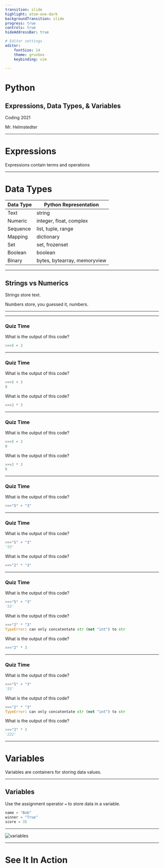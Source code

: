 ```yaml
---
transition: slide
highlight: atom-one-dark
backgroundTransition: slide
progress: true
controls: true
hideAddressBar: true

# Editor settings
editor:
    fontSize: 14
    theme: gruvbox
    keybinding: vim
    
---
```


<style>
@import url('https://fonts.googleapis.com/css2?family=Source+Code+Pro&display=swap');
.slide { color:#116466; background: #282c34;}
.slide h1{ color: #c678dd; font-family: 'Source Code Pro'; }
.slide h2{ color: #a9a1e1; font-family: 'Source Code Pro'; }
.slide h3{ color: #c678dd; font-family: 'Source Code Pro'; }
.reveal p { color: #98be65; font-family: 'Source Code Pro';}
.reveal li{ color: #51afef; font-family: 'Source Code Pro';}
.reveal a { color: #89b08c; font-family: 'Source Code Pro';}
.reveal th { color: #ECBE7B; font-family: 'Source Code Pro';}
.reveal tr { color: #51afef; font-family: 'Source Code Pro'; font-size: 90%; }
.reveal .controls { color: #0a97b0; }
.reveal .progress { color: #1b6ca8; }
</style>

# Python
## Expressions, Data Types, & Variables

Coding 2021

Mr. Helmstedter

---

# Expressions

Expressions contain terms and operations

---

# Data Types

| Data Type | Python Representation        |
|-----------|------------------------------|
| Text      | string                       |
| Numeric   | integer, float, complex      |
| Sequence  | list, tuple, range           |
| Mapping   | dictionary                   |
| Set       | set, frozenset               |
| Boolean   | boolean                      |
| Binary    | bytes, bytearray, memoryview |

---

## Strings vs Numerics

Strings store text. 

Numbers store, you guessed it, numbers.

---

<!-- .slide: data-background="https://img0.etsystatic.com/105/1/10162971/il_fullxfull.922903208_9vmq.jpg" -->

---

### Quiz Time

What is the output of this code?

```python
>>>5 + 3
```

---

### Quiz Time

What is the output of this code?

```python
>>>5 + 3
8
```

What is the output of this code?

```python
>>>2 * 3
```
---

### Quiz Time

What is the output of this code?

```python
>>>5 + 3
8
```

What is the output of this code?

```python
>>>2 * 3
6
```
---

### Quiz Time

What is the output of this code?

```python
>>>"5" + "3"
```
---

### Quiz Time

What is the output of this code?

```python
>>>"5" + "3"
'53'
```
What is the output of this code?

```python
>>>"2" * "3"
```
---

### Quiz Time

What is the output of this code?

```python
>>>"5" + "3"
'53'
```
What is the output of this code?

```python
>>>"2" * "3"
TypeError: can only concatentate str (not "int") to str
```
What is the output of this code?

```python
>>>"2" * 3
```
---

### Quiz Time

What is the output of this code?

```python
>>>"5" + "3"
'53'
```
What is the output of this code?

```python
>>>"2" * "3"
TypeError: can only concatentate str (not "int") to str
```
What is the output of this code?

```python
>>>"2" * 3
'222'
```
---
# Variables

Variables are containers for storing data values.

---
## Variables

Use the assignment operator `=` to store data in a variable.

```python
name = "Bob"
winner = "True"
score = 35
```
---

![variables](https://microbit-challenges.readthedocs.io/en/latest/_images/variable.jpg)

---

# See It In Action
